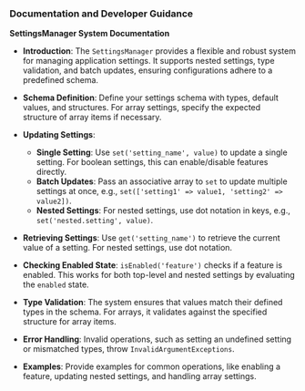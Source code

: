 ### Documentation and Developer Guidance

**SettingsManager System Documentation**

- **Introduction**: The `SettingsManager` provides a flexible and robust system for managing application settings. It supports nested settings, type validation, and batch updates, ensuring configurations adhere to a predefined schema.

- **Schema Definition**: Define your settings schema with types, default values, and structures. For array settings, specify the expected structure of array items if necessary.

- **Updating Settings**:
  - **Single Setting**: Use `set('setting_name', value)` to update a single setting. For boolean settings, this can enable/disable features directly.
  - **Batch Updates**: Pass an associative array to `set` to update multiple settings at once, e.g., `set(['setting1' => value1, 'setting2' => value2])`.
  - **Nested Settings**: For nested settings, use dot notation in keys, e.g., `set('nested.setting', value)`.

- **Retrieving Settings**: Use `get('setting_name')` to retrieve the current value of a setting. For nested settings, use dot notation.

- **Checking Enabled State**: `isEnabled('feature')` checks if a feature is enabled. This works for both top-level and nested settings by evaluating the `enabled` state.

- **Type Validation**: The system ensures that values match their defined types in the schema. For arrays, it validates against the specified structure for array items.

- **Error Handling**: Invalid operations, such as setting an undefined setting or mismatched types, throw `InvalidArgumentExceptions`.

- **Examples**: Provide examples for common operations, like enabling a feature, updating nested settings, and handling array settings.
